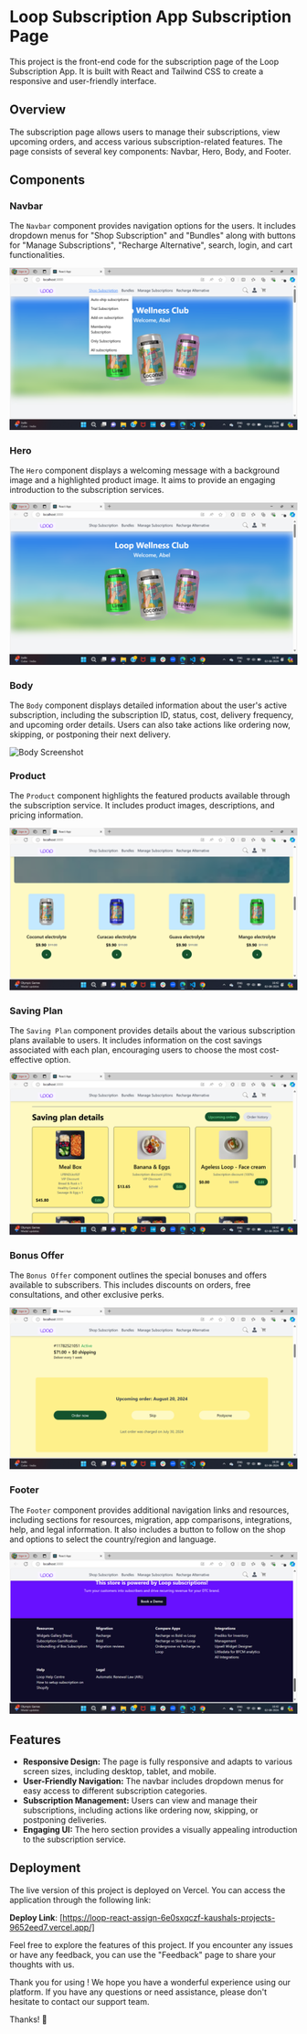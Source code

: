 # Loop Subscription App Subscription Page

This project is the front-end code for the subscription page of the Loop Subscription App. It is built with React and Tailwind CSS to create a responsive and user-friendly interface.

## Overview

The subscription page allows users to manage their subscriptions, view upcoming orders, and access various subscription-related features. The page consists of several key components: Navbar, Hero, Body, and Footer.

## Components

### Navbar
The `Navbar` component provides navigation options for the users. It includes dropdown menus for "Shop Subscription" and "Bundles" along with buttons for "Manage Subscriptions", "Recharge Alternative", search, login, and cart functionalities.

![Navbar Screenshot](screens/navbar-screenshot.png)

### Hero
The `Hero` component displays a welcoming message with a background image and a highlighted product image. It aims to provide an engaging introduction to the subscription services.

![Hero Screenshot](screens/hero-screenshot.png)

### Body
The `Body` component displays detailed information about the user's active subscription, including the subscription ID, status, cost, delivery frequency, and upcoming order details. Users can also take actions like ordering now, skipping, or postponing their next delivery.

![Body Screenshot](screens/body-screenshot.png)

### Product
The `Product` component highlights the featured products available through the subscription service. It includes product images, descriptions, and pricing information.

![Product Screenshot](screens/product-screenshot.png)

### Saving Plan
The `Saving Plan` component provides details about the various subscription plans available to users. It includes information on the cost savings associated with each plan, encouraging users to choose the most cost-effective option.

![Saving Plan Screenshot](screens/saving-plan-screenshot.png)

### Bonus Offer
The `Bonus Offer` component outlines the special bonuses and offers available to subscribers. This includes discounts on orders, free consultations, and other exclusive perks.

![Bonus Offer Screenshot](screens/bonus-offer-screenshot.png)

### Footer
The `Footer` component provides additional navigation links and resources, including sections for resources, migration, app comparisons, integrations, help, and legal information. It also includes a button to follow on the shop and options to select the country/region and language.

![Footer Screenshot](screens/footer-screenshot.png)

## Features

- **Responsive Design:** The page is fully responsive and adapts to various screen sizes, including desktop, tablet, and mobile.
- **User-Friendly Navigation:** The navbar includes dropdown menus for easy access to different subscription categories.
- **Subscription Management:** Users can view and manage their subscriptions, including actions like ordering now, skipping, or postponing deliveries.
- **Engaging UI:** The hero section provides a visually appealing introduction to the subscription service.


## Deployment

The live version of this project is deployed on Vercel. You can access the application through the following link:

**Deploy Link**: [https://loop-react-assign-6e0sxqczf-kaushals-projects-9652eed7.vercel.app/]

Feel free to explore the features of this project. If you encounter any issues or have any feedback, you can use the "Feedback" page to share your thoughts with us.

Thank you for using ! We hope you have a wonderful experience using our platform. If you have any questions or need assistance, please don't hesitate to contact our support team.

Thanks! 🌉
